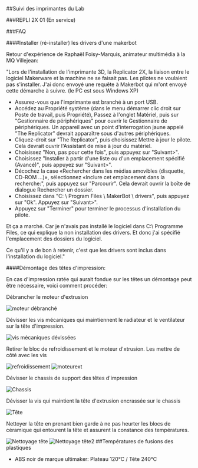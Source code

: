 ##Suivi des imprimantes du Lab

###REPLI 2X 01 (En service)

###FAQ

####Installer (ré-installer) les drivers d'une makerbot

Retour d'expérience de Raphaël Foisy-Marquis, animateur multimédia à la MQ Villejean:

"Lors de l'installation de l'imprimante 3D, la Replicator 2X, la liaison entre le logiciel Makerware et la machine ne se faisait pas.
Les pilotes ne voulaient pas s'installer.
J'ai donc envoyé une requête à Makerbot qui m'ont envoyé cette démarche à suivre. (le PC est sous Windows XP)

- Assurez-vous que l'imprimante est branché à un port USB. 
- Accédez au Propriété système (dans le menu démarrer clic droit sur Poste de travail, puis Propriété), Passez à l'onglet Matériel, puis sur "Gestionnaire de périphériques" pour ouvrir le Gestionnaire de périphériques. Un appareil avec un point d'interrogation jaune appelé "The Replicator" devrait apparaître sous d'autres périphériques. 
- Cliquez-droit sur "The Replicator", puis choisissez Mettre à jour le pilote. Cela devrait ouvrir l'Assistant de mise à jour du matériel. 
- Choisissez "Non, pas pour cette fois", puis appuyez sur "Suivant>". 
- Choisissez "Installer à partir d'une liste ou d'un emplacement spécifié (Avancé)", puis appuyez sur "Suivant>". 
- Décochez la case «Rechercher dans les médias amovibles (disquette, CD-ROM ...)», sélectionnez «Inclure cet emplacement dans la recherche:", puis appuyez sur "Parcourir". Cela devrait ouvrir la boîte de dialogue Rechercher un dossier. 
- Choisissez dans "C: \ Program Files \ MakerBot \ drivers", puis appuyez sur "Ok". Appuyez sur "Suivant>". 
- Appuyez sur "Terminer" pour terminer le processus d'installation du pilote.

Et ça a marché.
Car je n'avais pas installé le logiciel dans C:\ Programme Files, ce qui explique la non installation des drivers. Et donc j'ai spécifié l'emplacement des dossiers du logiciel.

Ce qu'il y a de bon à retenir, c'est que les drivers sont inclus dans l'installation du logiciel."

####Démontage des têtes d'impression:

En cas d'impression ratée qui aurait fondue sur les têtes un démontage peut être nécessaire, voici comment procéder: 

Débrancher le moteur d'extrusion

 ![moteur débranché](https://farm4.staticflickr.com/3813/13305203954_321da98c0e.jpg "Débrancher le moteur d'une tête d'extrusion replicator")

Dévisser les vis mécaniques qui maintiennent le radiateur et le ventilateur sur la tête d'impression.

![vis mécaniques dévissées](https://farm3.staticflickr.com/2827/13305200564_a69af0f9b1.jpg "Dévisser les vis mécaniques")

Retirer le bloc de refroidissement et le moteur d'xtrusion. Les mettre de côté avec les vis

![refroidissement](https://farm4.staticflickr.com/3815/13305203124_7c68e211a3.jpg "Retirer le bloc de refroidissement")
![moteurext](https://farm3.staticflickr.com/2827/13305206884_ca3b1aaf6d.jpg "Retirer le moteur d'extrusion")

Dévisser le chassis de support des têtes d'impression

![Chassis](https://farm8.staticflickr.com/7352/13304992093_09650656e8.jpg "Retirer le chassis")

Dévisser la vis qui maintient la tête d'extrusion encrassée sur le chassis

![Tête](https://farm3.staticflickr.com/2852/13304848255_d625122c56.jpg "Libération de la tête")

Nettoyer la tête en prenant bien garde à ne pas heurter les blocs de céramique qui entourent la tête et assurent la constance des températures. 

![Nettoyage tête](https://farm8.staticflickr.com/7363/13304839415_4d68578430.jpg "nettoyage de la tête")
![Nettoyage tête2](https://farm4.staticflickr.com/3802/13305197264_b8e37246d1.jpg "nettoyage de la tête2")
##Températures de fusions des plastiques 

- ABS noir de marque ultimaker: Plateau 120°C / Tête 240°C